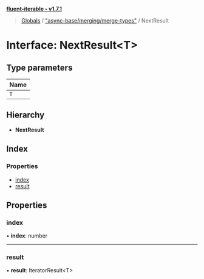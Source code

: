 **[fluent-iterable - v1.7.1](../README.md)**

> [Globals](../README.md) / ["async-base/merging/merge-types"](../modules/_async_base_merging_merge_types_.md) / NextResult

# Interface: NextResult\<T>

## Type parameters

Name |
------ |
`T` |

## Hierarchy

* **NextResult**

## Index

### Properties

* [index](_async_base_merging_merge_types_.nextresult.md#index)
* [result](_async_base_merging_merge_types_.nextresult.md#result)

## Properties

### index

•  **index**: number

___

### result

•  **result**: IteratorResult\<T>
